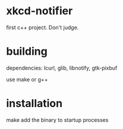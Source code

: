 # xkcd-notifier

first c++ project. Don't judge.

# building

dependencies: lcurl, glib, libnotify, gtk-pixbuf

use make or g++

# installation

make
add the binary to startup processes
